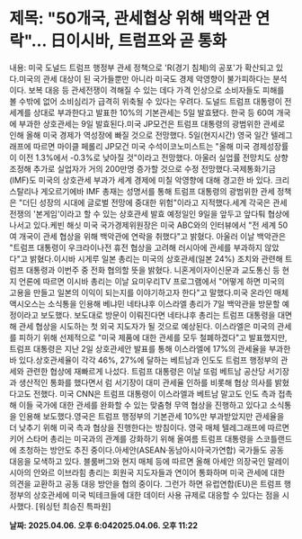 # **제목: "50개국, 관세협상 위해 백악관 연락"… 日이시바, 트럼프와 곧 통화**

  내용: 미국 도널드 트럼프 행정부 관세 정책으로 'R(경기 침체)의 공포'가 확산되고 있다.미국의 관세 대상이 된 국가들뿐만 아니라 미국도 경제 악영향이 불가피하다는 분석이다. 보복 대응 등 관세전쟁이 격해질 수 있는 데다 가격 인상으로 소비자들도 피해를 볼 수밖에 없어 소비심리가 급격히 위축될 수 있다는 우려다. 도널드 트럼프 대통령이 전 세계를 상대로 부과한다고 발표한 10%의 기본관세는 5일 발효됐다. 한국 등 60여 개국에 부과한 상호관세는 9일 발효된다.미국 JP모건은 트럼프 대통령의 광범위한 관세로 인해 올해 미국 경제가 역성장에 빠질 것으로 전망했다. 5일(현지시간) 영국 일간 텔레그래프에 따르면 마이클 페롤리 JP모건 미국 수석이코노미스트는 "올해 미국 경제성장률이 이전 1.3%에서 -0.3%로 낮아질 것"이라고 전망했다. 아울러 실업률 전망치도 상향 조정해 추가로 실업자가 거의 200만명 증가할 것으로 수정 전망했다.국제통화기금(IMF)도 미국의 상호관세 부과가 세계 경제에 미칠 악영향에 대해 경고한 바 있다. 크리스탈리나 게오르기에바 IMF 총재는 성명서를 통해 트럼프 대통령의 광범위한 관세 정책은 "더딘 성장의 시대에 글로벌 전망에 중대한 위험"이라고 지적했다.세계 각국은 관세전쟁의 '본게임'이라고 할 수 있는 상호관세 발효 예정일인 9일을 앞두고 앞다퉈 협상에 나서고 있다.케빈 해싯 미국 국가경제위원장은 미국 ABC와의 인터뷰에서 "전 세계 50여 개국이 관세 협상을 위해 백악관에 연락을 취했다"고 밝혔다. 아울러 이날 백악관은 "트럼프 대통령이 우크라이나전 휴전 협상을 고려해 러시아에 관세를 부과하지 않았다"고 밝혔다.이시바 시게루 일본 총리는 미국의 상호관세(일본 24%) 조치와 관련해 트럼프 대통령과 이번주 중 전화 협의할 뜻을 밝혔다. 니혼게이자이신문과 교도통신 등 현지 언론에 따르면 이시바 총리는 이날 요미우리TV 프로그램에서 "어떻게 하면 미국의 고용을 만들고 일본의 이익이 되는지를 이야기하고자 한다"고 말했다.미국 온라인 매체 액시오스는 소식통을 인용해 베냐민 네타냐후 이스라엘 총리가 7일 백악관을 방문할 예정이라고 보도했다. 보도대로 방문이 이뤄진다면 네타냐후 총리는 트럼프 대통령을 대면해 관세 협상을 시도하는 첫 외국 지도자가 될 것으로 예상된다. 이스라엘은 미국의 관세를 피하기 위해 선제적으로 "미국 제품에 대한 관세를 모두 철폐하겠다"고 발표했지만, 트럼프 대통령은 지난 2일 상호관세안 발표를 통해 이스라엘에 17%의 관세율을 부과한 바 있다.상호관세율이 각각 46%, 27%에 달하는 베트남과 인도도 트럼프 행정부의 관세와 관련한 협상에 재빠르게 나섰다. 트럼프 대통령은 이날 또럼 베트남 공산당 서기장과 생산적인 통화를 했다면서 럼 서기장이 대미 관세율 인하를 비롯해 협상 의사를 밝혔다고도 전했다. 미국 CNN은 트럼프 대통령이 이스라엘과 베트남 말고도 인도 측과 접촉해 이들 국가에 대한 관세를 완화할 수 있는 맞춤형 무역 협상을 진행하고 있다고 소식통을 인용해 보도했다.영국은 트럼프 행정부의 기본관세 10%만 부과받았지만 관세율을 더 낮추기 위해 미국 측과 협상을 진행한다는 방침이다. 영국 매체 텔레그래프에 따르면 키어 스타머 총리는 미국과의 관계를 강화하기 위해 올여름 트럼프 대통령을 스코틀랜드에 초청하는 방안도 추진 중이다.아세안(ASEAN·동남아시아국가연합) 국가들도 공동 대응을 모색하고 있다. 블룸버그와 현지 매체 등에 따르면 올해 아세안 의장국인 말레이시아의 안와르 이브라힘 총리는 회원국 지도자들과 연이어 통화하며 미국 관세에 대한 의견을 교환하고 공동 대응 방안을 협의 중이다. 그런가 하면 유럽연합(EU)은 트럼프 행정부의 상호관세에 미국 빅테크들에 대한 데이터 사용 규제로 대응할 수 있다는 점을 시사했다. [워싱턴 최승진 특파원]

  **날짜: 2025.04.06. 오후 6:042025.04.06. 오후 11:22**
